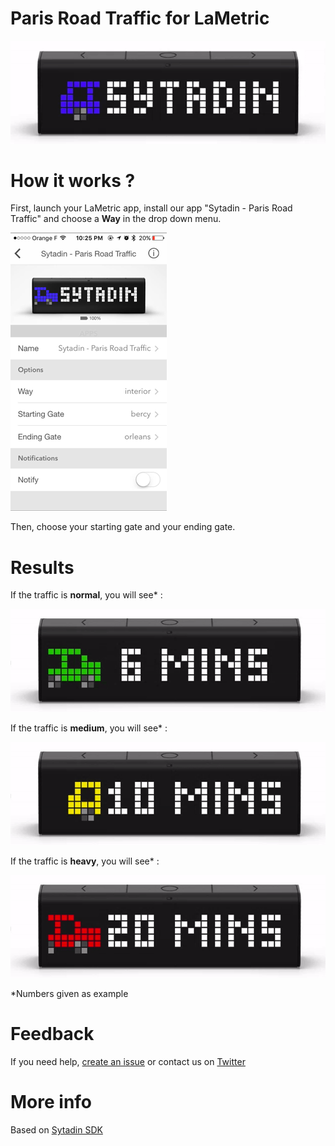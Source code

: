 # Paris Road Traffic for LaMetric

![LaMetric Sytadin Index](https://raw.githubusercontent.com/pgrimaud/lametric-sytadin/master/images/sytadin.gif)

# How it works ?
First, launch your LaMetric app, install our app "Sytadin - Paris Road Traffic" and choose a **Way** in the drop down menu.

![LaMetric Sytadin App](https://raw.githubusercontent.com/pgrimaud/lametric-sytadin/master/images/app.png)

Then, choose your starting gate and your ending gate.

# Results

If the traffic is **normal**, you will see* : 

![LaMetric Light Traffic](https://raw.githubusercontent.com/pgrimaud/lametric-sytadin/master/images/light.gif)

If the traffic is **medium**, you will see* : 

![LaMetric Medium Traffic](https://raw.githubusercontent.com/pgrimaud/lametric-sytadin/master/images/medium.gif)

If the traffic is **heavy**, you will see* : 

![LaMetric Heavy Traffic](https://raw.githubusercontent.com/pgrimaud/lametric-sytadin/master/images/heavy.gif)

*Numbers given as example 

# Feedback

If you need help, [create an issue](https://github.com/pgrimaud/lametric-sytadin/issues) or contact us on [Twitter](http://twitter.com/nilzenx)

# More info

Based on [Sytadin SDK](https://github.com/pgrimaud/lametric-sytadin)